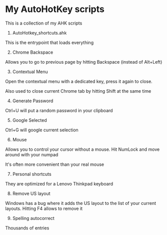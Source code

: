 # My AutoHotKey scripts

This is a collection of my AHK scripts 

1. AutoHotkey_shortcuts.ahk

This is the entrypoint that loads everything

2. Chrome Backspace

Allows you to go to previous page by hitting Backspace (instead of Alt+Left)

3. Contextual Menu

Open the contextual menu with a dedicated key, press it again to close. 

Also used to close current Chrome tab by hitting Shift at the same time

4. Generate Password

Ctrl+U will put a random password in your clipboard

5. Google Selected

Ctrl+G will google current selection

6. Mouse

Allows you to control your cursor without a mouse. Hit NumLock and move around with your numpad

It's often more convenient than your real mouse

7. Personal shortcuts

They are optimized for a Lenovo Thinkpad keyboard

8. Remove US layout

Windows has a bug where it adds the US layout to the list of your current layouts. 
Hitting F4 allows to remove it

9. Spelling autocorrect

Thousands of entries